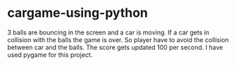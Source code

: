 # cargame-using-python

3 balls are bouncing in the screen and a car is moving. If a car gets in collision with the balls the game is over. So player have to avoid the collision between car and the balls. The score gets updated 100 per second. I have used pygame for this project.

